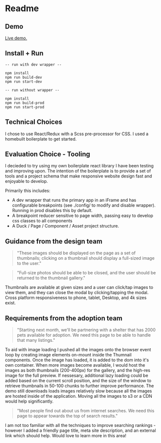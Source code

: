 # Readme

## Demo

[Live demo.](http://asana-demo.dchristiani.com)

## Install + Run
    -- run with dev wrapper --

    npm install
    npm run build-dev
    npm run start-dev

    -- run without wrapper --

    npm install
    npm run build-prod
    npm run start-prod

## Technical Choices

I chose to use React/Redux with a Scss pre-processor for CSS. I used a homebuilt boilerplate to get started.

## Evaluation Choice - Tooling

I decieded to try using my own boilerplate react library I have been testing and improving upon. The intention of the boilerplate is to provide a set of tools and a project schema that make responsive website design fast and enjoyable to develop.

Primarily this includes:
* A dev wrapper that runs the primary app in an iFrame and has configurable breakpoints (see ./config/ to modify and disable wrapper). Running in prod disables this by default.
* A breakpoint reducer sensitive to page width, passing easy to develop css classes to all components
* A Duck / Page / Component / Asset project structure.

## Guidance from the design team

> "These images should be displayed on the page as a set of thumbnails; clicking on a thumbnail should display a full-sized image to the user."

> "Full-size photos should be able to be closed, and the user should be returned to the thumbnail gallery."

Thumbnails are available at given sizes and a user can click/tap images to view them, and they can close the modal by clicking/tapping the modal. Cross platform responsiveness to phone, tablet, Desktop, and 4k sizes exist.

## Requirements from the adoption team

> "Starting next month, we'll be partnering with a shelter that has 2000 pets available for adoption. We need this page to be able to handle that many listings."

To aid with image loading I pushed all the images onto the browser event loop by creating image elements on-mount inside the Thumnail components. Once the image has loaded, it is added to the dom into it's own container. When more images become available, I would host the images as both thumbnails (200-400px) for the gallery, and the high-res image for the full preview. If nessesary, additional lazy loading could be added based on the current scroll position, and the size of the window to retrieve thumbnails in 50-100 chunks to further improve performance. The demo still downloads loads images relatively slow because all the images are hosted inside of the application. Moving all the images to s3 or a CDN would help significantly. 

> "Most people find out about us from internet searches. We need this page to appear towards the top of search results."

I am not too familiar with all the techniques to improve searching rankings - however I added a friendly page title, meta site description, and an external link which should help. Would love to learn more in this area!